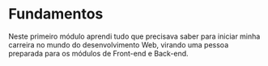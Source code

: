 # Fundamentos

Neste primeiro módulo aprendi tudo que precisava saber para iniciar minha carreira no mundo do desenvolvimento Web, virando uma pessoa preparada para os módulos de Front-end e Back-end. 
